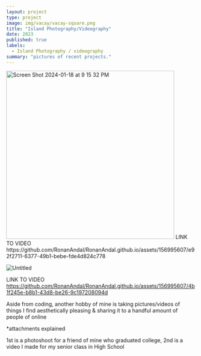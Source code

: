 ```yaml
---
layout: project
type: project
image: img/vacay/vacay-square.png
title: "Island Photography/Videography"
date: 2023
published: true
labels:
  - Island Photography / videography
summary: "pictures of recent projects."
---
```


<img width="446" alt="Screen Shot 2024-01-18 at 9 15 32 PM" src="https://github.com/RonanAndal/RonanAndal.github.io/assets/156995607/64034e93-6bfb-4486-b4d8-d11f6f195417">
LINK TO VIDEO
https://github.com/RonanAndal/RonanAndal.github.io/assets/156995607/e92f2711-6377-49b1-bebe-fde4d824c778

![Untitled](https://github.com/RonanAndal/RonanAndal.github.io/assets/156995607/37b28c17-8630-4921-84c8-9ddd2be17ae4)

LINK TO VIDEO
https://github.com/RonanAndal/RonanAndal.github.io/assets/156995607/4b1f245e-b8b1-43d8-be26-9c197208094d



Aside from coding, another hobby of mine is taking pictures/videos of things I find aesthetically pleasing & sharing it to a handful amount of people of online

*attachments explained

1st is a photoshoot for a friend of mine who graduated college,
2nd is a video I made for my senior class in High School
